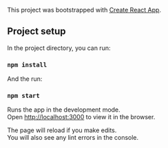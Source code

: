 This project was bootstrapped with [Create React App](https://github.com/facebook/create-react-app).

## Project setup

In the project directory, you can run:

### `npm install`

And the run:

### `npm start`

Runs the app in the development mode.<br />
Open [http://localhost:3000](http://localhost:3000) to view it in the browser.

The page will reload if you make edits.<br />
You will also see any lint errors in the console.

